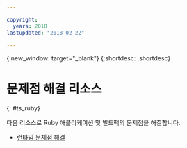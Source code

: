 ```yaml
---

copyright:
  years: 2018
lastupdated: "2018-02-22"

---
```


{:new_window: target="_blank"}
{:shortdesc: .shortdesc}

# 문제점 해결 리소스
{: #ts_ruby}

다음 리소스로 Ruby 애플리케이션 및 빌드팩의 문제점을 해결합니다.

* [런타임 문제점 해결](/docs/runtimes-common/ts_runtimes.html#runtimes)
